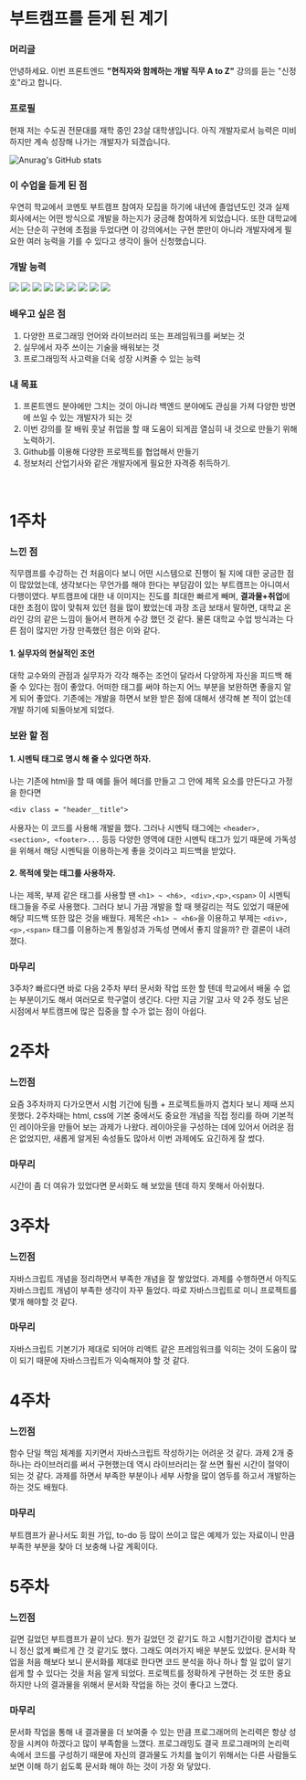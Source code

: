 # 부트캠프를 듣게 된 계기

### 머리글
안녕하세요. 이번 프론트엔드 <strong>"현직자와 함께하는 개발 직무 A to Z"</strong> 강의를 듣는 "신정호"라고 합니다.


### 프로필
현재 저는 수도권 전문대를 재학 중인 23살 대학생입니다. 아직 개발자로서 능력은 미비하지만 계속 성장해 나가는 개발자가 되겠습니다.

![Anurag's GitHub stats](https://github-readme-stats.vercel.app/api?username=SinJungho&theme=dark&show_icons=true)

### 이 수업을 듣게 된 점
우연히 학교에서 코멘토 부트캠프 참여자 모집을 하기에 내년에 졸업년도인 것과 실제 회사에서는 어떤 방식으로 개발을 하는지가 궁금해 참여하게 되었습니다. 또한 대학교에서는 단순히 구현에 초점을 두었다면 이 강의에서는 구현 뿐만이 아니라 개발자에게 필요한 여러 능력을 기를 수 있다고 생각이 들어 신청했습니다.
### 개발 능력

<img src="https://img.shields.io/badge/html5-E34F26?style=for-the-badge&logo=HTML5&logoColor=white">
<img src="https://img.shields.io/badge/CSS-1572B6?style=for-the-badge&logo=CSS3&logoColor=white">
<img src="https://img.shields.io/badge/JS-F7DF1E?style=for-the-badge&logo=Javascript&logoColor=white">
<img src="https://img.shields.io/badge/Kotlin-7F52FF?style=for-the-badge&logo=Kotlin&logoColor=white">
<img src="https://img.shields.io/badge/Notion-000000?style=for-the-badge&logo=Notion&logoColor=white">
<img src="https://img.shields.io/badge/Github-181717?style=for-the-badge&logo=Github&logoColor=white">
<img src="https://img.shields.io/badge/Bootstrap-7952B3?style=for-the-badge&logo=Bootstrap&logoColor=white">
<img src="https://img.shields.io/badge/Photo Shop-31A8FF?style=for-the-badge&logo=adobephotoshop&logoColor=white">
<img src="https://img.shields.io/badge/Figma-F24E1E?style=for-the-badge&logo=figma&logoColor=white">

### 배우고 싶은 점
1. 다양한 프로그래밍 언어와 라이브러리 또는 프레임워크를 써보는 것
2. 실무에서 자주 쓰이는 기술을 배워보는 것
3. 프로그래밍적 사고력을 더욱 성장 시켜줄 수 있는 능력
   
### 내 목표
1. 프론트엔드 분야에만 그치는 것이 아니라 백엔드 분야에도 관심을 가져 다양한 방면에 쓰일 수 있는 개발자가 되는 것
2. 이번 강의를 잘 배워 훗날 취업을 할 때 도움이 되게끔 열심히 내 것으로 만들기 위해 노력하기.
3. Github를 이용해 다양한 프로젝트를 협업해서 만들기
4. 정보처리 산업기사와 같은 개발자에게 필요한 자격증 취득하기.
<br>


# 1주차

### 느낀 점
직무캠프를 수강하는 건 처음이다 보니 어떤 시스템으로 진행이 될 지에 대한 궁금한 점이 많았었는데, 생각보다는 무언가를 해야 한다는 부담감이 있는 부트캠프는 아니여서 다행이였다.
부트캠프에 대한 내 이미지는 진도를 최대한 빠르게 빼며, <strong>결과물+취업</strong>에 대한 초점이 많이 맞춰져 있던 점을 많이 봤었는데 과장 조금 보태서 말하면, 대학교 온라인 강의 같은 느낌이 들어서 편하게 수강 했던 것 같다. 물론 대학교 수업 방식과는 다른 점이 많지만 가장 만족했던 점은 이와 같다.

#### 1. 실무자의 현실적인 조언
대학 교수와의 관점과 실무자가 각각 해주는 조언이 달라서 다양하게 자신을 피드백 해 줄 수 있다는 점이 좋았다. 어떠한 태그를 써야 하는지 어느 부분을 보완하면 좋을지 알게 되어 좋았다. 기존에는 개발을 하면서 보완 받은 점에 대해서 생각해 본 적이 없는데 개발 하기에 되돌아보게 되었다.

### 보완 할 점
#### 1. 시멘틱 태그로 명시 해 줄 수 있다면 하자.
나는 기존에 html을 할 때 예를 들어 헤더를 만들고 그 안에 제목 요소를 만든다고 가정을 한다면

 `<div class = "header__title">`

 사용자는 이 코드를 사용해 개발을 했다. 그러나 시멘틱 태그에는 `<header>, <section>, <footer>...` 등등 다양한 영역에 대한 시멘틱 태그가 있기 때문에 가독성을 위해서 해당 시멘틱을 이용하는게 좋을 것이라고 피드백을 받았다.
#### 2. 목적에 맞는 태그를 사용하자.
나는 제목, 부제 같은 태그를 사용할 땐 
`<h1> ~ <h6>, <div>,<p>,<span>`
이 시멘틱 태그들을 주로 사용했다.
그러다 보니 가끔 개발을 할 때 헷갈리는 적도 있었기 때문에 해당 피드백 또한 많은 것을 배웠다. 제목은 `<h1> ~ <h6>`을 이용하고 부제는 `<div>,<p>,<span>` 태그를 이용하는게 통일성과 가독성 면에서 좋지 않을까? 란 결론이 내려졌다.

### 마무리
3주차? 빠르다면 바로 다음 2주차 부터 문서화 작업 또한 할 텐데 학교에서 배울 수 없는 부분이기도 해서 여러모로 학구열이 생긴다. 다만 지금 기말 고사 약 2주 정도 남은 시점에서 부트캠프에 많은 집중을 할 수가 없는 점이 아쉽다.

# 2주차

### 느낀점
요즘 3주차까지 다가오면서 시험 기간에 팀플 + 프로젝트들까지 겹치다 보니 제때 쓰지 못했다.
2주차때는 html, css에 기본 중에서도 중요한 개념을 직접 정리를 하며 기본적인 레이아웃을 만들어 보는 과제가 나왔다. 레이아웃을 구성하는 데에 있어서 어려운 점은 없었지만, 새롭게 알게된 속성들도 많아서 이번 과제에도 요긴하게 잘 썼다.

### 마무리
시간이 좀 더 여유가 있었다면 문서화도 해 보았을 텐데 하지 못해서 아쉬웠다.


# 3주차

### 느낀점
자바스크립트 개념을 정리하면서 부족한 개념을 잘 쌓았었다. 과제를 수행하면서 아직도 자바스크립트 개념이 부족한 생각이 자꾸 들었다. 따로 자바스크립트로 미니 프로젝트를 몇개 해야할 것 같다. 

### 마무리
자바스크립트 기본기가 제대로 되어야 리액트 같은 프레임워크를 익히는 것이 도움이 많이 되기 때문에 자바스크립트가 익숙해져야 할 것 같다.


# 4주차

### 느낀점
함수 단일 책임 체계를 지키면서 자바스크립트 작성하기는 어려운 것 같다. 과제 2개 중 하나는 라이브러리를 써서 구현했는데 역시 라이브러리는 잘 쓰면 훨씬 시간이 절약이 되는 것 같다. 과제를 하면서 부족한 부분이나 세부 사항을 많이 염두를 하고서 개발하는 하는 것도 배웠다. 

### 마무리
부트캠프가 끝나서도 회원 가입, to-do 등 많이 쓰이고 많은 예제가 있는 자료이니 만큼 부족한 부분을 찾아 더 보충해 나갈 계획이다.

# 5주차

### 느낀점
길면 길었던 부트캠프가 끝이 났다. 뭔가 길었던 것 같기도 하고 시험기간이랑 겹치다 보니 정신 없게 빠르게 간 것 같기도 했다. 그래도 여러가지 배운 부분도 있었다. 문서화 작업을 처음 해보다 보니 문서화를 제대로 한다면 코드 분석을 하나 하나 할 일 없이 알기 쉽게 할 수 있다는 것을 처음 알게 되었다. 프로젝트를 정확하게 구현하는 것 또한 중요하지만 나의 결과물을 위해서 문서화 작업을 하는 것이 좋다고 느꼈다.

### 마무리
문서화 작업을 통해 내 결과물을 더 보여줄 수 있는 만큼 프로그래머의 논리력은 항상 성장을 시켜야 하겠다고 많이 부족함을 느꼈다. 프로그래밍도 결국 프로그래머의 논리력 속에서 코드를 구성하기 때문에 자신의 결과물도 가치를 높이기 위해서는 다른 사람들도 보면 이해 하기 쉽도록 문서화 해야 하는 것이 가장 와 닿았다.